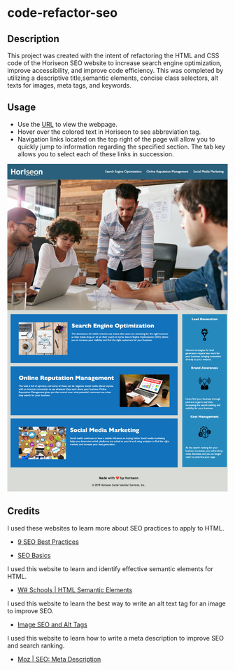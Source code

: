 # code-refactor-seo

## Description

This project was created with the intent of refactoring the HTML and CSS code of the Horiseon SEO website to increase search engine optimization, improve accessibility, and improve code efficiency. This was completed by utilizing a descriptive title,semantic elements, concise class selectors, alt texts for images, meta tags, and keywords. 

## Usage

- Use the [URL](https://chesneyjulian.github.io/code-refactor-seo/) to view the webpage.
- Hover over the colored text in Horiseon to see abbreviation tag.
- Navigation links located on the top right of the page will allow you to quickly jump to information regarding the specified section. The tab key allows you to select each of these links in succession.

![Screenshot of web deployment](./assets/images/horiseon-screenshot.png)

## Credits 

I used these websites to learn more about SEO practices to apply to HTML.

- [9 SEO Best Practices](https://www.semrush.com/blog/seo-best-practices/)

- [SEO Basics](https://www.wordstream.com/blog/ws/2015/04/30/seo-basics#keyword_targeting)

I used this website to learn and identify effective semantic elements for HTML.
- [W# Schools | HTML Semantic Elements](https://www.w3schools.com/html/html5_semantic_elements.asp)

I used this website to learn the best way to write an alt text tag for an image to improve SEO.
- [Image SEO and Alt Tags](https://www.semrush.com/blog/image-seo/?kw=&cmp=US_SRCH_DSA_Blog_New_Ads_EN&label=dsa_pagefeed&Network=g&Device=c&utm_content=645576873352&kwid=dsa-1754979163805&cmpid=19583513418&agpid=146272654278&BU=Core&extid=60113850497&adpos=&gad=1&gclid=CjwKCAjw__ihBhADEiwAXEazJkkLLvYwkqHT-Beo-3Arp7EvNZ_B-V3IoMX_QhefEt6iDJGQp0VF9xoCj_8QAvD_BwE)

I used this website to learn how to write a meta description to improve SEO and search ranking.
- [Moz | SEO: Meta Description](https://moz.com/learn/seo/meta-description)
